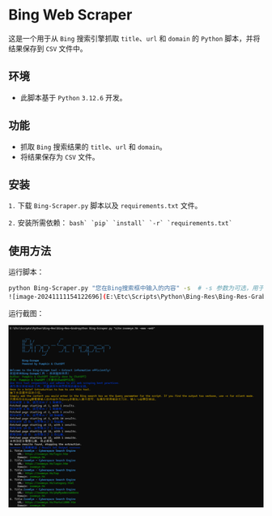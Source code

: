# Bing Web Scraper

这是一个用于从 `Bing` 搜索引擎抓取 `title`、`url` 和 `domain` 的 `Python` 脚本，并将结果保存到 `CSV` 文件中。

## 环境
-  此脚本基于 `Python` `3.12.6` 开发。

## 功能
-  抓取 `Bing` 搜索结果的 `title`、`url` 和 `domain`。
-  将结果保存为 `CSV` 文件。

## 安装
`1.` 下载 `Bing-Scraper.py` 脚本以及 `requirements.txt` 文件。

`2.` 安装所需依赖：
    ```bash`
    `pip` `install` `-r` `requirements.txt`
    ```

## 使用方法
运行脚本：
```bash
python Bing-Scraper.py "您在Bing搜索框中输入的内容" -s  # -s 参数为可选，用于静默输出
![image-20241111154122696](E:\Etc\Scripts\Python\Bing-Res\Bing-Res-Grab\新建 Markdown File-images\image-20241111154122696.png)
```

运行截图：

![image-20241111162244983](img/运行截图.png)
